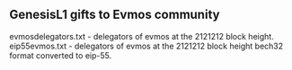 <h2>GenesisL1 gifts to Evmos community</h2>
evmosdelegators.txt - delegators of evmos at the 2121212 block height. <br>
eip55evmos.txt - delegators of evmos at the 2121212 block height bech32 format converted to eip-55.
